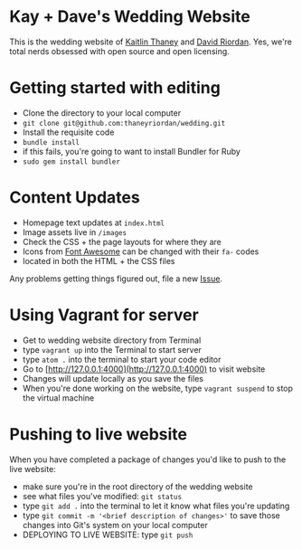 Kay + Dave's Wedding Website
=============================
This is the wedding website of [Kaitlin Thaney](http://kaythaney.com/) and [David Riordan](http://twitter.com/riordan). Yes, we're total nerds obsessed with open source and open licensing.

# Getting started with editing
* Clone the directory to your local computer
 * `git clone git@github.com:thaneyriordan/wedding.git`
* Install the requisite code
 * `bundle install`
  * if this fails, you're going to want to install Bundler for Ruby
   * `sudo gem install bundler`

# Content Updates
* Homepage text updates at `index.html`
* Image assets live in `/images`
 * Check the CSS + the page layouts for where they are
* Icons from [Font Awesome](https://fortawesome.github.io/Font-Awesome/) can be changed with their `fa-` codes
 * located in both the HTML + the CSS files

Any problems getting things figured out, file a new [Issue](https://github.com/thaneyriordan/wedding/issues).


# Using Vagrant for server
* Get to wedding website directory from Terminal
* type `vagrant up` into the Terminal to start server
* type `atom .` into the terminal to start your code editor
* Go to [http://127.0.0.1:4000](http://127.0.0.1:4000) to visit website
* Changes will update locally as you save the files
* When you're done working on the website, type `vagrant suspend` to stop the virtual machine


# Pushing to live website
When you have completed a package of changes you'd like to push to the live website:
* make sure you're in the root directory of the wedding website
* see what files you've modified: `git status`
* type `git add .` into the terminal to let it know what files you're updating
* type `git commit -m '<brief description of changes>'` to save those changes into Git's system on your local computer
* DEPLOYING TO LIVE WEBSITE: type `git push`
